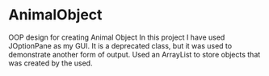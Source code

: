 # AnimalObject
OOP design for creating Animal Object
In this project I have used JOptionPane as my GUI. It is a deprecated class, but it was used to demonstrate
another form of output. Used an ArrayList to store objects that was created by the used. 
